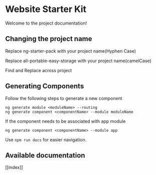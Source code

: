 # Website Starter Kit

Welcome to the project documentation!

## Changing the project name
Replace ng-starter-pack with your project name(Hyphen Case)

Replace all-portable-easy-storage with your project name(camelCase)

Find and Replace across project

## Generating Components
Follow the following steps to generate a new component
```
ng generate module <moduleName> --routing
ng generate component <componentName> --module moduleName
```
If the component needs to be associated with app module
```
ng generate component <componentName> --module app
```

Use `npm run docs` for easier navigation.

## Available documentation

[[index]]
